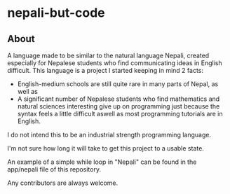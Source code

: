 # nepali-but-code

## About

<p>
A language made to be similar to the natural language Nepali, created especially for Nepalese students who find communicating ideas in English difficult.
This language is a project I started keeping in mind 2 facts:
  
- English-medium schools are still quite rare in many parts of Nepal, as well as 
- A significant number of Nepalese students who find mathematics and natural sciences interesting give up on programming just because the syntax feels a little difficult aswell as most programming tutorials are in English. 
  
 I do not intend this to be an industrial strength programming language.
</p>

I'm not sure how long it will take to get this project to a usable state.

An example of a simple while loop in "Nepali" can be found in the app/nepali file of this repository.

Any contributors are always welcome.
